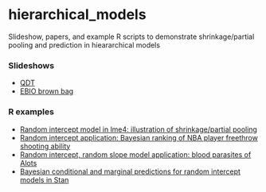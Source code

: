 hierarchical_models
===================

Slideshow, papers, and example R scripts to demonstrate shrinkage/partial pooling and prediction in hieararchical models

### Slideshows
- [QDT](https://github.com/mbjoseph/hierarchical_models/blob/master/qdt/HM2.Rpres) 
- [EBIO brown bag](https://github.com/mbjoseph/hierarchical_models/blob/master/ebio-brownbag/bb_beamer.pdf?raw=true)

### R examples
- [Random intercept model in lme4: illustration of shrinkage/partial pooling](https://github.com/mbjoseph/hierarchical_models/blob/master/R_examples/shrinkage.R)
- [Random intercept application: Bayesian ranking of NBA player freethrow shooting ability](https://github.com/mbjoseph/hierarchical_models/blob/master/R_examples/nba_freethrows.R)
- [Random intercept, random slope model application: blood parasites of Alots](https://github.com/mbjoseph/hierarchical_models/blob/master/R_examples/alot/alot_analysis.R)
- [Bayesian conditional and marginal predictions for random intercept models in Stan](https://github.com/mbjoseph/hierarchical_models/blob/master/R_examples/prediction.R)
